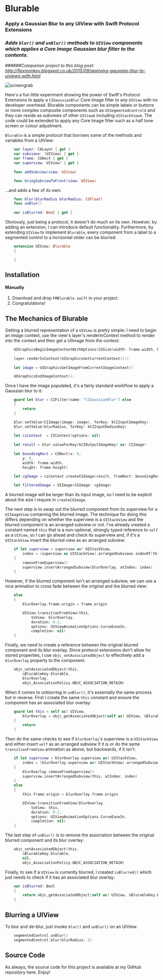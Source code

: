 # Blurable
### Apply a Gaussian Blur to any UIView with Swift Protocol Extensions

### _Adds `blur()` and `unBlur()` methods to `UIView` components which applies a Core Image Gaussian blur filter to the contents._

######_Companion project to this blog post: http://flexmonkey.blogspot.co.uk/2015/09/applying-gaussian-blur-to-uiviews-with.html_

![screengrab](/FMBlurable/assets/screenshot.jpg)

Here's a fun little experiment showing the power of Swift's Protocol Extensions to apply a `CIGaussianBlur` Core Image filter to any `UIView` with no developer overhead. Blurable components can be simple labels or buttons or more complex composite components such as `UISegmentedControl`s and they can reside as subviews of other `UIView`s including `UIStackView`s. The code could be extended to apply any Core Image filter such as a half tone screen or colour adjustment.

`Blurable` is a simple protocol that borrows some of the methods and variables from a UIView:

```swift
    var layer: CALayer { get }
    var subviews: [UIView] { get }
    var frame: CGRect { get }
    var superview: UIView? { get }
    
    func addSubview(view: UIView)

    func bringSubviewToFront(view: UIView)
```

...and adds a few of its own:

```swift
    func blur(blurRadius blurRadius: CGFloat)
    func unBlur()
    
    var isBlurred: Bool { get }
```

Obviously, just being a protocol, it doesn't do much on its own. However, by adding an extension, I can introduce default functionality. Furthermore, by extending `UIView` to implement `Blurable`, every component from a label to a segmented control to a horizontal slider can be blurred:

```swift
    extension UIView: Blurable
    {

    }
```

## Installation

#### Manually
1. Download and drop ```FMBlurable.swift``` in your project.  
2. Congratulations!  

## The Mechanics of Blurable

Getting a blurred representation of a `UIView` is pretty simple: I need to begin an image context, use the view's layer's renderInContext method to render into the context and then get a UIImage from the context:

```swift
    UIGraphicsBeginImageContextWithOptions(CGSize(width: frame.width, height: frame.height), false, 1)
    
    layer.renderInContext(UIGraphicsGetCurrentContext()!)
    
    let image = UIGraphicsGetImageFromCurrentImageContext()

    UIGraphicsEndImageContext();
```

Once I have the image populated, it's a fairly standard workflow to apply a Gaussian blur to it:

```swift
    guard let blur = CIFilter(name: "CIGaussianBlur") else
    {
        return
    }

    blur.setValue(CIImage(image: image), forKey: kCIInputImageKey)
    blur.setValue(blurRadius, forKey: kCIInputRadiusKey)
    
    let ciContext  = CIContext(options: nil)
    
    let result = blur.valueForKey(kCIOutputImageKey) as! CIImage!
    
    let boundingRect = CGRect(x: 0,
        y: 0,
        width: frame.width,
        height: frame.height)
    
    let cgImage = ciContext.createCGImage(result, fromRect: boundingRect)

    let filteredImage = UIImage(CGImage: cgImage)
```

A blurred image will be larger than its input image, so I need to be explicit about the size I require in `createCGImage`.

The next step is to swap out the blurred component from its superview for a `UIImageView` containing the blurred image. The technique for doing this differs depending on whether the superview is a `UIStackView` and the blurred component is an arranged subview or not. I've already created a constant named `this` that is a non-optional, strongly typed reference to `self` as a `UIView`, so I can go ahead and check its superview and, if it's a `UIStackView` insert the blurred view as an arranged subview:

```swift
    if let superview = superview as? UIStackView,
        index = (superview as UIStackView).arrangedSubviews.indexOf(this)
    {
        removeFromSuperview()
        superview.insertArrangedSubview(blurOverlay, atIndex: index)
    }
```

However, if the blurred component isn't an arranged subview, we can use a nice animation to cross fade between the original and the blurred view:

```swift
    else
    {
        blurOverlay.frame.origin = frame.origin

        UIView.transitionFromView(this,
            toView: blurOverlay,
            duration: 0.2,
            options: UIViewAnimationOptions.CurveEaseIn,
            completion: nil)
    }
```

Finally, we need to create a reference between the original blurred component and its blur overlay. Since protocol extensions don't allow for stored properties, I use `objc_setAssociatedObject` to effectively add a `blurOverlay` property to the component:

```swift
    objc_setAssociatedObject(this,
        &BlurableKey.blurable,
        blurOverlay,
        objc_AssociationPolicy.OBJC_ASSOCIATION_RETAIN)
```

When it comes to unblurring in `unBlur()`, it's essentally the same process but in reverse. First I create the same `this` constant and ensure the component has an associated blur overlay:

```swift
    guard let this = self as? UIView,
        blurOverlay = objc_getAssociatedObject(self as? UIView, &BlurableKey.blurable) as? BlurOverlay else
    {
        return
    }
```

Then do the same checks to see if `blurOverlay`'s superview is a `UIStackView` and either insert `self` as an arranged subview if it is or do the same `transitionFromView` animation as above, but backwards, if it isn't:

```swift
    if let superview = blurOverlay.superview as? UIStackView,
        index = (blurOverlay.superview as! UIStackView).arrangedSubviews.indexOf(blurOverlay)
    {
        blurOverlay.removeFromSuperview()
        superview.insertArrangedSubview(this, atIndex: index)
    }
    else
    {
        this.frame.origin = blurOverlay.frame.origin

        UIView.transitionFromView(blurOverlay,
            toView: this,
            duration: 0.2,
            options: UIViewAnimationOptions.CurveEaseIn,
            completion: nil)
    }
```

The last step of `unBlur()` is to remove the association between the original blurred component and its blur overlay:

```swift
    objc_setAssociatedObject(this,
        &BlurableKey.blurable,
        nil,
        objc_AssociationPolicy.OBJC_ASSOCIATION_RETAIN)
```

Finally, to see if a `UIView` is currently blurred, I created `isBlurred()` which just needs to check if it has an associated blur overlay:

```swift
    var isBlurred: Bool
    {
        return objc_getAssociatedObject(self as? UIView, &BlurableKey.blurable) is BlurOverlay
    }
```    
    
## Blurring a UIView

To blur and de-blur, just invoke `blur()` and `unBlur()` on an UIView:

```swift
    segmentedControl.unBlur()
    segmentedControl.blur(blurRadius: 2)
```

## Source Code

As always, the source code for this project is available at my GitHub repository here. Enjoy!
